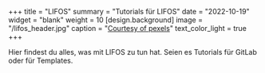 +++
title = "LIFOS"
summary = "Tutorials für LIFOS"
date = "2022-10-19"
widget = "blank"
weight = 10
[design.background]
  image = "/lifos_header.jpg"
  caption = "[Courtesy of pexels](https://www.pexels.com/photo/macro-shot-of-water-drops-on-leaf-326461/)"
  text_color_light = true
+++

Hier findest du alles, was mit LIFOS zu tun hat. Seien es
Tutorials für GitLab oder für Templates.
